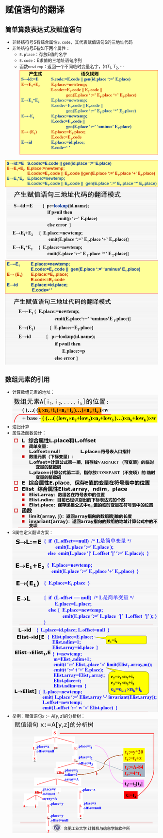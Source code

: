 # 赋值语句的翻译
## 简单算数表达式及赋值语句
 - 非终结符号S有综合属性`S.code`，其代表赋值语句S的三地址代码
 - 非终结符号$E$有如下两个属性：
 	- `E.place`：存放E值的名字
 	- `E.code`：E求值的三地址语句序列
 	- 函数`newtemp`：返回一个不同临时变量名字，如$T_1,T_2,\cdots$
 ![image.png](https://raw.githubusercontent.com/alwaysmissin/picgo/main/20230612211117.png)
 
![image.png](https://raw.githubusercontent.com/alwaysmissin/picgo/main/20230612222200.png)
![image.png](https://raw.githubusercontent.com/alwaysmissin/picgo/main/20230612222209.png)

## 数组元素的引用
- 计算数组元素的地址：![image.png](https://raw.githubusercontent.com/alwaysmissin/picgo/main/20230612231917.png)
- 递归计算
- 属性及函数设计：![image.png](https://raw.githubusercontent.com/alwaysmissin/picgo/main/20230613152701.png)
- S属性定义翻译方案：![image.png](https://raw.githubusercontent.com/alwaysmissin/picgo/main/20230613152732.png)![image.png](https://raw.githubusercontent.com/alwaysmissin/picgo/main/20230613152750.png)
- 举例：赋值语句$x := A[y,z]$的分析树：![image.png](https://raw.githubusercontent.com/alwaysmissin/picgo/main/20230613152842.png)

